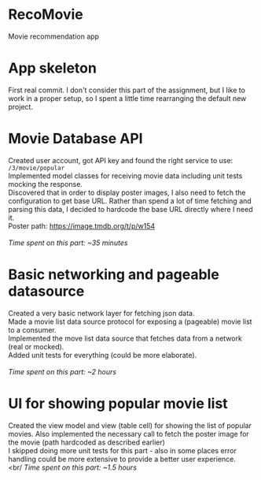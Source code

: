 # RecoMovie
Movie recommendation app

# App skeleton
First real commit. I don't consider this part of the assignment, but I like to work in a proper setup, so I spent a
little time rearranging the default new project. 

# Movie Database API
Created user account, got API key and found the right service to use:<br/>
`/3/movie/popular`<br>
Implemented model classes for receiving movie data including unit tests mocking the response.<br/>
Discovered that in order to display poster images, I also need to fetch the configuration to get base URL. Rather than
spend a lot of time fetching and parsing this data, I decided to hardcode the base URL directly where I need it.<br/>
Poster path: https://image.tmdb.org/t/p/w154 <br/>
<br/>
<i>Time spent on this part: ~35 minutes</i>

# Basic networking and pageable datasource
Created a very basic network layer for fetching json data.<br/>
Made a movie list data source protocol for exposing a (pageable) movie list to a consumer.<br/>
Implemented the move list data source that fetches data from a network (real or mocked).<br/>
Added unit tests for everything (could be more elaborate).<br/>
<br/>
<i>Time spent on this part: ~2 hours</i>

# UI for showing popular movie list
Created the view model and view (table cell) for showing the list of popular movies. Also implemented the necessary
call to fetch the poster image for the movie (path hardcoded as described earlier)<br/>
I skipped doing more unit tests for this part - also in some places error handling could be more extensive to provide a
better user experience.<br/>
<br/
<i>Time spent on this part: ~1.5 hours</i>
